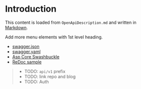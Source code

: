 # Introduction
This content is loaded from `OpenApiDescription.md` and 
written in [Markdown](https://www.markdownguide.org/). 

Add more menu elements with 1st level heading.

- [swagger.json](http://localhost:5000/swagger/v1/swagger.json)
- [swagger.yaml](http://localhost:5000/swagger/v1/swagger.yaml)
- [Asp Core Swashbuckle](https://docs.microsoft.com/en-us/aspnet/core/tutorials/getting-started-with-swashbuckle?view=aspnetcore-5.0&tabs=visual-studio)
- [ReDoc sample](https://redocly.github.io/redoc)

> - TODO: `api/v1` prefix
> - TODO: link repo and blog
> - TODO: Auth